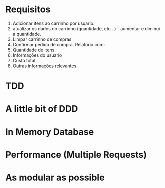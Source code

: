 # Requisitos

1. Adicionar itens ao carrinho por usuario.
2. atualizar os dados do carrinho (quantidade, etc...) - aumentar e diminui a quantidade.
3. Limpar carrinho de compras
4. Confirmar pedido de compra.
   Relatorio com:
5. Quantidade de itens
6. Informações do usuario
7. Custo total
8. Outras informações relevantes

# TDD

# A little bit of DDD

# In Memory Database

# Performance (Multiple Requests)

# As modular as possible
